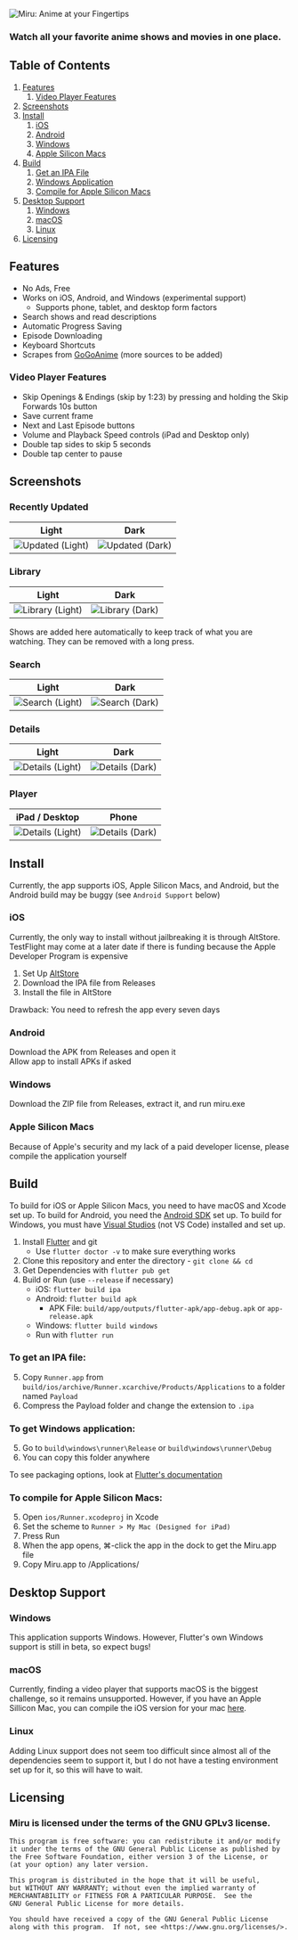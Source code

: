 ![Miru: Anime at your Fingertips](assets/banner/banner.png)

### Watch all your favorite anime shows and movies in one place.

## Table of Contents

1. [Features](#features)
    1. [Video Player Features](#video-player-features)
1. [Screenshots](#screenshots)
1. [Install](#install)
    1. [iOS](#ios)
    1. [Android](#android)
    1. [Windows](#windows-install)
    1. [Apple Silicon Macs](#apple-silicon-macs)
1. [Build](#build)
    1. [Get an IPA File](#to-get-an-ipa-file)
    1. [Windows Application](#to-get-windows-application)
    1. [Compile for Apple Silicon Macs](#to-compile-for-apple-silicon-macs)
1. [Desktop Support](#desktop-support)
   1. [Windows](#windows-notes)
   1. [macOS](#macos)
   1. [Linux](#linux)
1. [Licensing](#licensing)

## Features

- No Ads, Free
- Works on iOS, Android, and Windows (experimental support)
  - Supports phone, tablet, and desktop form factors
- Search shows and read descriptions
- Automatic Progress Saving
- Episode Downloading
- Keyboard Shortcuts
- Scrapes from [GoGoAnime](https://gogoanime.vc/) (more sources to be added)

### Video Player Features

- Skip Openings & Endings (skip by 1:23) by pressing and holding the Skip Forwards 10s button
- Save current frame
- Next and Last Episode buttons
- Volume and Playback Speed controls (iPad and Desktop only)
- Double tap sides to skip 5 seconds
- Double tap center to pause

## Screenshots

### Recently Updated
| Light | Dark |
| ----- | ---- |
| ![Updated (Light)](assets/screenshots/updated_l.png) | ![Updated (Dark)](assets/screenshots/updated_d.png) |

### Library
| Light | Dark |
| ----- | ---- |
| ![Library (Light)](assets/screenshots/library_l.png) | ![Library (Dark)](assets/screenshots/library_d.png) |
Shows are added here automatically to keep track of what you are watching. They can be removed with a long press.

### Search
| Light | Dark |
| ----- | ---- |
| ![Search (Light)](assets/screenshots/search_l.png) | ![Search (Dark)](assets/screenshots/search_d.png) |

### Details 
| Light | Dark |
| ----- | ---- |
| ![Details (Light)](assets/screenshots/details_l.png) | ![Details (Dark)](assets/screenshots/details_d.png) |

### Player 
| iPad / Desktop | Phone |
| ------------- | ----- |
| ![Details (Light)](assets/screenshots/player.png) | ![Details (Dark)](assets/screenshots/player_phone.png) |


## Install

Currently, the app supports iOS, Apple Silicon Macs, and Android, but the Android build may be buggy (see `Android Support` below)

### iOS

Currently, the only way to install without jailbreaking it is through AltStore. TestFlight may come at a later date if
there is funding because the Apple Developer Program is expensive

1. Set Up [AltStore](https://altstore.io/)
2. Download the IPA file from Releases
3. Install the file in AltStore

Drawback: You need to refresh the app every seven days

### Android

Download the APK from Releases and open it<br>
Allow app to install APKs if asked

<h3 id="windows-install">Windows</h3>

Download the ZIP file from Releases, extract it, and run miru.exe

### Apple Silicon Macs

Because
of Apple's security and my lack of a paid developer license, please compile the application yourself

## Build

To build for iOS or Apple Silicon Macs, you need to have macOS and Xcode set up. To build for Android, you need
the [Android SDK](https://developer.android.com/studio) set up. To build for Windows, you must have [Visual Studios](https://visualstudio.microsoft.com/downloads/) (not VS Code)
installed and set up.

1. Install [Flutter](https://flutter.dev/docs/get-started/install) and git
    - Use `flutter doctor -v` to make sure everything works
2. Clone this repository and enter the directory - `git clone && cd`
3. Get Dependencies with `flutter pub get`
4. Build or Run (use `--release` if necessary)
    - iOS: `flutter build ipa`
    - Android: `flutter build apk`
        - APK File: `build/app/outputs/flutter-apk/app-debug.apk` or `app-release.apk`
   - Windows: `flutter build windows`
   - Run with `flutter run`

### To get an IPA file:

5. Copy `Runner.app` from `build/ios/archive/Runner.xcarchive/Products/Applications` to a folder named `Payload`
6. Compress the Payload folder and change the extension to `.ipa`

### To get Windows application:

5. Go to `build\windows\runner\Release` or `build\windows\runner\Debug`
6. You can copy this folder anywhere

To see packaging options, look at [Flutter's documentation](https://flutter.dev/desktop#windows)

### To compile for Apple Silicon Macs:

5. Open `ios/Runner.xcodeproj` in Xcode
6. Set the scheme to `Runner > My Mac (Designed for iPad)`
7. Press Run
8. When the app opens, ⌘-click the app in the dock to get the Miru.app file
9. Copy Miru.app to /Applications/

## Desktop Support
<h3 id="windows-notes">Windows</h3>
This application supports Windows. However, Flutter's own Windows support is still in beta, so expect bugs!

### macOS
Currently, finding a video player that supports macOS is the biggest challenge, so it remains unsupported.
However, if you have an Apple Sillicon Mac, you can compile the iOS version for your mac [here](#to-compile-for-apple-silicon-macs).

### Linux
Adding Linux support does not seem too difficult since almost all of the dependencies seem to support it,
but I do not have a testing environment set up for it, so this will have to wait.

## Licensing
### Miru is licensed under the terms of the GNU GPLv3 license.
    This program is free software: you can redistribute it and/or modify
    it under the terms of the GNU General Public License as published by
    the Free Software Foundation, either version 3 of the License, or
    (at your option) any later version.

    This program is distributed in the hope that it will be useful,
    but WITHOUT ANY WARRANTY; without even the implied warranty of
    MERCHANTABILITY or FITNESS FOR A PARTICULAR PURPOSE.  See the
    GNU General Public License for more details.

    You should have received a copy of the GNU General Public License
    along with this program.  If not, see <https://www.gnu.org/licenses/>.
